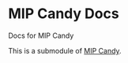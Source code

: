 # MIP Candy Docs

Docs for MIP Candy

This is a submodule of [MIP Candy](https://github.com/ProjectNeura/MIPCandy).
